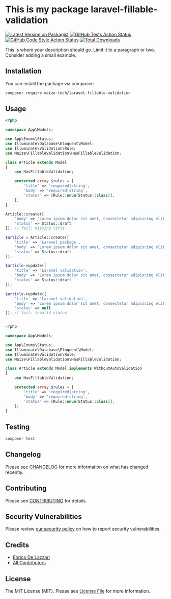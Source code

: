 # This is my package laravel-fillable-validation

[![Latest Version on Packagist](https://img.shields.io/packagist/v/maize-tech/laravel-fillable-validation.svg?style=flat-square)](https://packagist.org/packages/maize-tech/laravel-fillable-validation)
[![GitHub Tests Action Status](https://img.shields.io/github/actions/workflow/status/maize-tech/laravel-fillable-validation/run-tests.yml?branch=main&label=tests&style=flat-square)](https://github.com/maize-tech/laravel-fillable-validation/actions?query=workflow%3Arun-tests+branch%3Amain)
[![GitHub Code Style Action Status](https://img.shields.io/github/actions/workflow/status/maize-tech/laravel-fillable-validation/fix-php-code-style-issues.yml?branch=main&label=code%20style&style=flat-square)](https://github.com/maize-tech/laravel-fillable-validation/actions?query=workflow%3A"Fix+PHP+code+style+issues"+branch%3Amain)
[![Total Downloads](https://img.shields.io/packagist/dt/maize-tech/laravel-fillable-validation.svg?style=flat-square)](https://packagist.org/packages/maize-tech/laravel-fillable-validation)

This is where your description should go. Limit it to a paragraph or two. Consider adding a small example.

## Installation

You can install the package via composer:

```bash
composer require maize-tech/laravel-fillable-validation
```

## Usage

```php
<?php

namespace App\Models;

use App\Enums\Status;
use Illuminate\Database\Eloquent\Model;
use Illuminate\Validation\Rule;
use Maize\FillableValidation\HasFillableValidation;

class Article extends Model
{
    use HasFillableValidation;

    protected array $rules = [
        'title' => 'required|string',
        'body' => 'required|string',
        'status' => [Rule::enum(Status::class)],
    ];
}

Article::create([
	'body' => 'Lorem ipsum dolor sit amet, consectetur adipiscing elit, sed do eiusmod tempor incididunt ut labore et dolore magna aliqua.',
	'status' => Status::draft
]); // fail: missing title

$article = Article::create([
	'title' => 'Laravel package',
	'body' => 'Lorem ipsum dolor sit amet, consectetur adipiscing elit, sed do eiusmod tempor incididunt ut labore et dolore magna aliqua.',
	'status' => Status::draft
]);

$article->update([
	'title' => 'Laravel validation',
	'body' => 'Lorem ipsum dolor sit amet, consectetur adipiscing elit, sed do eiusmod tempor incididunt ut labore et dolore magna aliqua.',
	'status' => Status::draft
]);

$article->update([
	'title' => 'Laravel validation',
	'body' => 'Lorem ipsum dolor sit amet, consectetur adipiscing elit, sed do eiusmod tempor incididunt ut labore et dolore magna aliqua.',
	'status' => null
]); // fail: invalid status


<?php

namespace App\Models;

use App\Enums\Status;
use Illuminate\Database\Eloquent\Model;
use Illuminate\Validation\Rule;
use Maize\FillableValidation\HasFillableValidation;

class Article extends Model implements WithoutAutoValidation
{
    use HasFillableValidation;

    protected array $rules = [
        'title' => 'required|string',
        'body' => 'required|string',
        'status' => [Rule::enum(Status::class)],
    ];
}

```

## Testing

```bash
composer test
```

## Changelog

Please see [CHANGELOG](CHANGELOG.md) for more information on what has changed recently.

## Contributing

Please see [CONTRIBUTING](CONTRIBUTING.md) for details.

## Security Vulnerabilities

Please review [our security policy](../../security/policy) on how to report security vulnerabilities.

## Credits

- [Enrico De Lazzari](https://github.com/enricodelazzari)
- [All Contributors](../../contributors)

## License

The MIT License (MIT). Please see [License File](LICENSE.md) for more information.
